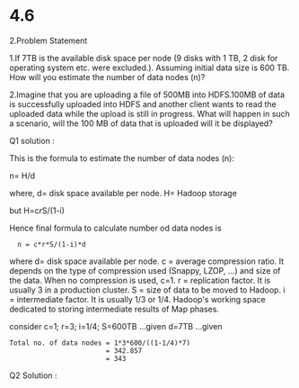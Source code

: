 # 4.6


2.Problem Statement


1.If 7TB is the available disk space per node (9 disks with 1 TB, 2 disk for operating system etc. were excluded.). Assuming initial data size is 600 TB. How will you estimate the number of data nodes (n)?


2.Imagine that you are uploading a file of 500MB into HDFS.100MB of data is successfully uploaded into HDFS and another client wants to read the uploaded data while the upload is still in progress. What will happen in such a scenario, will the 100 MB of data that is uploaded will it be displayed?



Q1 solution :

This is the formula to estimate the number of data nodes (n): 

   n= H/d  
   
   where,
    d= disk space available per node.
    H= Hadoop storage
   
   but H=c*r*S/(1-i)
      
   Hence final formula to calculate number od data nodes is 
      
      n = c*r*S/(1-i)*d 

where 
  d= disk space available per node.
  c = average compression ratio. It depends on the type of compression used (Snappy, LZOP, ...) and size of the data. When no                 compression is used, c=1. 
  r = replication factor. It is usually 3 in a production cluster. 
  S = size of data to be moved to Hadoop. 
  i = intermediate factor. It is usually 1/3 or 1/4. Hadoop's working space dedicated to storing intermediate results of Map phases. 
  
  consider 
    c=1;
    r=3;
    i=1/4;
    S=600TB ...given
    d=7TB ...given
    
    Total no. of data nodes = 1*3*600/((1-1/4)*7) 
                            = 342.857 
                            = 343





Q2 Solution :


